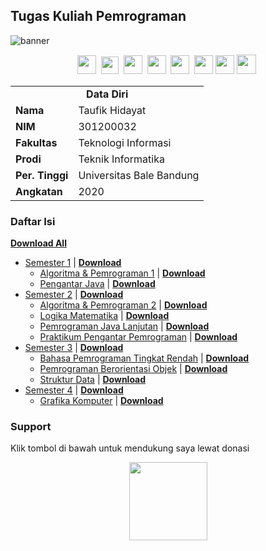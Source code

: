 ## Tugas Kuliah Pemrograman
<img src="https://i.postimg.cc/CLzRsx7Q/TKP-Banner.jpg" alt="banner">
<p align=center>
  <a href="https://facebook.com/tfkhdyt142"><img height="30" src="https://upload.wikimedia.org/wikipedia/commons/5/51/Facebook_f_logo_%282019%29.svg"></a>&nbsp;
  <a href="https://twitter.com/tfkhdyt"><img height="28" src="https://upload.wikimedia.org/wikipedia/commons/4/4f/Twitter-logo.svg"></a>&nbsp;
  <a href="https://instagram.com/_tfkhdyt_"><img height="30" src="https://upload.wikimedia.org/wikipedia/commons/e/e7/Instagram_logo_2016.svg"></a>&nbsp;
  <a href="https://youtube.com/tfkhdyt"><img height="30" src="https://upload.wikimedia.org/wikipedia/commons/a/a0/YouTube_social_red_circle_%282017%29.svg"></a>&nbsp;
  <a href="https://t.me/tfkhdyt"><img height="30" src="https://upload.wikimedia.org/wikipedia/commons/8/83/Telegram_2019_Logo.svg"></a>&nbsp;
  <a href="https://www.linkedin.com/mwlite/in/taufik-hidayat-6793aa200"><img height="30" src="https://upload.wikimedia.org/wikipedia/commons/8/81/LinkedIn_icon.svg"></a>
  <a href="https://pddikti.kemdikbud.go.id/data_mahasiswa/QUUyNzdEMjktNDk0Ri00RTlDLUE4NzgtNkUwRDBDRjIxOUNB"><img height="30" src="https://i.postimg.cc/YSB2c3DG/1619598282440.png"></a>
  <a href="https://tfkhdyt.my.id/"><img height="31" src="https://www.svgrepo.com/show/295345/internet.svg"></a>&nbsp;
</p>
<p align=center>
  <table width="75%" align="center">
    <tr>
      <td colspan=2 align="center"><b>Data Diri</b></td>
    </tr>
    <tr>
      <td><b>Nama</b></td>
      <td>Taufik Hidayat</td>
    </tr>
    <tr>
      <td><b>NIM</b></td>
      <td>301200032</td>
    </tr>
    <tr>
      <td><b>Fakultas</b></td>
      <td>Teknologi Informasi</td>
    </tr>
    <tr>
      <td><b>Prodi</b></td>
      <td>Teknik Informatika</td>
    </tr>
    <tr>
      <td><b>Per. Tinggi</b></td>
      <td>Universitas Bale Bandung</td>
    </tr>
    <tr>
      <td><b>Angkatan</b></td>
      <td>2020</td>
    </tr>
  </table>
</p>

### Daftar Isi
<a href="https://github.com/tfkhdyt/tugas-kuliah/archive/refs/heads/main.zip"><b>Download All</b></a>

- [Semester 1](https://github.com/tfkhdyt/tugas-kuliah/tree/main/Semester%201) | [**Download**](https://minhaskamal.github.io/DownGit/#/home?url=https://github.com/tfkhdyt/tugas-kuliah/tree/main/Semester%201)
  - [Algoritma & Pemrograman 1](https://github.com/tfkhdyt/tugas-kuliah/tree/main/Semester%201/Algoritma%20%26%20Pemrograman%20(Pak%20Yudi%20%26%20Pak%20Cecep)) | [**Download**](https://minhaskamal.github.io/DownGit/#/home?url=https://github.com/tfkhdyt/tugas-kuliah/tree/main/Semester%201/Algoritma%20%26%20Pemrograman%20(Pak%20Yudi%20%26%20Pak%20Cecep))
  - [Pengantar Java](https://github.com/tfkhdyt/tugas-kuliah/tree/main/Semester%201/Pengantar%20Java%20(Pak%20Yusuf%20%26%20Pak%20Ridwan)) | [**Download**](https://minhaskamal.github.io/DownGit/#/home?url=https://github.com/tfkhdyt/tugas-kuliah/tree/main/Semester%201/Pengantar%20Java%20(Pak%20Yusuf%20%26%20Pak%20Ridwan))
- [Semester 2](https://github.com/tfkhdyt/tugas-kuliah/tree/main/Semester%202) | [**Download**](https://minhaskamal.github.io/DownGit/#/home?url=https://github.com/tfkhdyt/tugas-kuliah/tree/main/Semester%202)
  - [Algoritma & Pemrograman 2](https://github.com/tfkhdyt/tugas-kuliah/tree/main/Semester%202/Algoritma%20%26%20Pemrograman%202%20(Pak%20Yudi)) | [**Download**](https://minhaskamal.github.io/DownGit/#/home?url=https://github.com/tfkhdyt/tugas-kuliah/tree/main/Semester%202/Algoritma%20%26%20Pemrograman%202%20(Pak%20Yudi))
  - [Logika Matematika](https://github.com/tfkhdyt/tugas-kuliah/tree/main/Semester%202/Logika%20Matematika%20(Pak%20Yudi)) | [**Download**](https://minhaskamal.github.io/DownGit/#/home?url=https://github.com/tfkhdyt/tugas-kuliah/tree/main/Semester%202/Logika%20Matematika%20(Pak%20Yudi))
  - [Pemrograman Java Lanjutan](https://github.com/tfkhdyt/tugas-kuliah/tree/main/Semester%202/Pemrograman%20Java%20Lanjutan%20(Pak%20Yusuf)) | [**Download**](https://downgit.github.io/#/home?url=https://github.com/tfkhdyt/tugas-kuliah/tree/main/Semester%202/Pemrograman%20Java%20Lanjutan%20(Pak%20Yusuf))
  - [Praktikum Pengantar Pemrograman](https://github.com/tfkhdyt/tugas-kuliah/tree/main/Semester%202/Praktikum%20Pengantar%20Pemrograman%20(Pak%20Ojan)) | [**Download**](https://minhaskamal.github.io/DownGit/#/home?url=https://github.com/tfkhdyt/tugas-kuliah/tree/main/Semester%202/Praktikum%20Pengantar%20Pemrograman%20(Pak%20Ojan))
- [Semester 3](https://github.com/tfkhdyt/tugas-kuliah/tree/main/Semester%203) | [**Download**](https://minhaskamal.github.io/DownGit/#/home?url=https://github.com/tfkhdyt/tugas-kuliah/tree/main/Semester%203)
  - [Bahasa Pemrograman Tingkat Rendah](https://github.com/tfkhdyt/tugas-kuliah/tree/main/Semester%203/Bahasa%20Pemrograman%20Tingkat%20Rendah) | [**Download**](https://minhaskamal.github.io/DownGit/#/home?url=https://github.com/tfkhdyt/tugas-kuliah/tree/main/Semester%203/Bahasa%20Pemrograman%20Tingkat%20Rendah)
  - [Pemrograman Berorientasi Objek](https://github.com/tfkhdyt/tugas-kuliah/tree/main/Semester%203/Pemrograman%20Berorientasi%20Objek) | [**Download**](https://downgit.github.io/#/home?url=https://github.com/tfkhdyt/tugas-kuliah/tree/main/Semester%203/Pemrograman%20Berorientasi%20Objek)
  - [Struktur Data](https://github.com/tfkhdyt/tugas-kuliah/tree/main/Semester%203/Struktur%20Data) | [**Download**](https://minhaskamal.github.io/DownGit/#/home?url=https://github.com/tfkhdyt/tugas-kuliah/tree/main/Semester%203/Struktur%20Data)
- [Semester 4](https://github.com/tfkhdyt/tugas-kuliah/tree/main/Semester%204) | [**Download**](https://minhaskamal.github.io/DownGit/#/home?url=https://github.com/tfkhdyt/tugas-kuliah/tree/main/Semester%204)
  - [Grafika Komputer](https://github.com/tfkhdyt/tugas-kuliah/tree/main/Semester%204/Grafika%20Komputer) | [**Download**](https://minhaskamal.github.io/DownGit/#/home?url=https://github.com/tfkhdyt/tugas-kuliah/tree/main/Semester%204/Grafika%20Komputer)

### Support
Klik tombol di bawah untuk mendukung saya lewat donasi

<p align="center">
  <a href="https://donate.tfkhdyt.my.id/">
    <img src="https://i.postimg.cc/jjRDbZQx/1621036430601.png" width="125px">
  </a>
</p>
